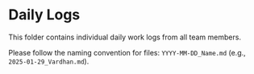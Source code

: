 # Daily Logs
This folder contains individual daily work logs from all team members. 

Please follow the naming convention for files: `YYYY-MM-DD_Name.md` (e.g., `2025-01-29_Vardhan.md`).
